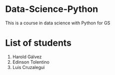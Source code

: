 # Data-Science-Python
This is a course in data science with Python for GS 
# List of students
1. Harold Gálvez
2. Edinson Tolentino
3. Luis Cruzalegui
